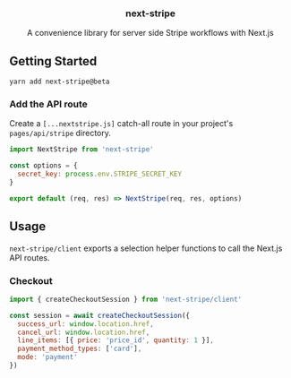 <h3 align="center">
  next-stripe
</h3>

<p align="center">
  A convenience library for server side Stripe workflows with Next.js
</p>

## Getting Started

```
yarn add next-stripe@beta
```

### Add the API route

Create a `[...nextstripe.js]` catch-all route in your project's `pages/api/stripe` directory.

```js
import NextStripe from 'next-stripe'

const options = {
  secret_key: process.env.STRIPE_SECRET_KEY
}

export default (req, res) => NextStripe(req, res, options)
```

## Usage

`next-stripe/client` exports a selection helper functions to call the Next.js API routes.

### Checkout

```js
import { createCheckoutSession } from 'next-stripe/client'

const session = await createCheckoutSession({
  success_url: window.location.href,
  cancel_url: window.location.href,
  line_items: [{ price: 'price_id', quantity: 1 }],
  payment_method_types: ['card'],
  mode: 'payment'
})
```
